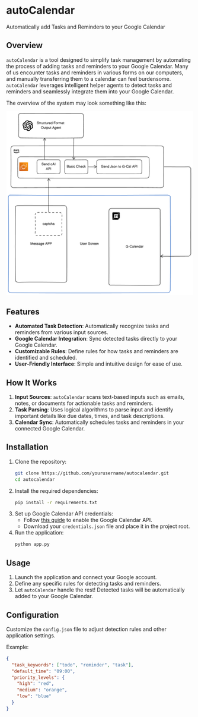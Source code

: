 # autoCalendar

Automatically add Tasks and Reminders to your Google Calendar

## Overview

`autoCalendar` is a tool designed to simplify task management by automating the process of adding tasks and reminders to your Google Calendar. Many of us encounter tasks and reminders in various forms on our computers, and manually transferring them to a calendar can feel burdensome. `autoCalendar` leverages intelligent helper agents to detect tasks and reminders and seamlessly integrate them into your Google Calendar.

The overview of the system may look something like this:

![img](./system_diagram.png)

## Features

- **Automated Task Detection**: Automatically recognize tasks and reminders from various input sources.
- **Google Calendar Integration**: Sync detected tasks directly to your Google Calendar.
- **Customizable Rules**: Define rules for how tasks and reminders are identified and scheduled.
- **User-Friendly Interface**: Simple and intuitive design for ease of use.

## How It Works

1. **Input Sources**: `autoCalendar` scans text-based inputs such as emails, notes, or documents for actionable tasks and reminders.
2. **Task Parsing**: Uses logical algorithms to parse input and identify important details like due dates, times, and task descriptions.
3. **Calendar Sync**: Automatically schedules tasks and reminders in your connected Google Calendar.

## Installation

1. Clone the repository:
   ```bash
   git clone https://github.com/yourusername/autocalendar.git
   cd autocalendar
   ```
2. Install the required dependencies:
   ```bash
   pip install -r requirements.txt
   ```
3. Set up Google Calendar API credentials:
   - Follow [this guide](https://developers.google.com/calendar/api/quickstart/python) to enable the Google Calendar API.
   - Download your `credentials.json` file and place it in the project root.
4. Run the application:
   ```bash
   python app.py
   ```

## Usage

1. Launch the application and connect your Google account.
2. Define any specific rules for detecting tasks and reminders.
3. Let `autoCalendar` handle the rest! Detected tasks will be automatically added to your Google Calendar.

## Configuration

Customize the `config.json` file to adjust detection rules and other application settings.

Example:
```json
{
  "task_keywords": ["todo", "reminder", "task"],
  "default_time": "09:00",
  "priority_levels": {
    "high": "red",
    "medium": "orange",
    "low": "blue"
  }
}
```
